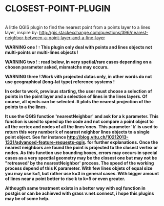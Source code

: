 # CLOSEST-POINT-PLUGIN
</b><br> A little QGIS plugin to find the nearest point from a points layer to a lines layer, inspire by:
http://gis.stackexchange.com/questions/396/nearest-neighbor-between-a-point-layer-and-a-line-layer  <b>

WARNING one ! : This plugin only deal with points and lines objects not multi-points or multi-lines objects !

WARNING two ! : read below, in very spetial/rare cases depending on a chosen parameter asked, mismatchs may occurs.

WARNING three !:Work vith projected datas only, in other words do not use geographical (long-lat type) reference systems    !

In order to work, previous starting, the user must choose a selection of points in the point layer and a selection of lines in the lines layers.
Of course, all ojects can be selected. 
It plots the nearest projection of the points to a the lines.

It use the QGIS function 'nearestNeighbor' and ask for a k parameter. 
This function is used to speed up the code and not compare a point object to all the vertex and nodes of all the lines'ones.
This parameter 'k' is used to return this very number k of nearest neighbor lines objects to a single point object. 
See for instance http://blog.vitu.ch/10212013-1331/advanced-feature-requests-qgis. for further explanations.
Once the nearest neighbors are found the point is projected to the closest vertex or nodes.
As this function use bounding boxes, errors may occurs in special cases as a very spectial geometry may be the closest one but may not be "retreaved' by the nearestNeighbor' process.
The speed of the working process depend of this K parameter.
With few lines objets of equal size you may use k=1, but rather use k=3 in general cases. 
With bigger amount of lines near a point better to rise k to k=5 or even greater.

Althougth same treatment exists in a better way with sql function in postgis or can be achieved with grass v.net.connect, i hope this plugins may be of some help. 
